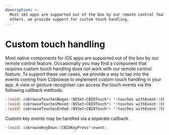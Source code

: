 ```yaml
---
description: >-
  Most iOS apps are supported out of the box by our remote control feature. For
  others, we provide support for custom touch handling.
---
```


# Custom touch handling

Most native components for iOS apps are supported out of the box by our remote control feature. Occasionally you may find a component that requires custom touch handling does not work with our remote control feature. To support these use cases, we provide a way to tap into the events coming from Cobrowse to implement custom touch handling in your app. A view or gesture recogniser can access the touch events via the following callback methods.

```objectivec
-(void) cobrowseTouchesBegan:(NSSet<CBIOTouch*> *)touches withEvent:(CBIOTouchEvent*)event;
-(void) cobrowseTouchesMoved:(NSSet<CBIOTouch*> *)touches withEvent:(CBIOTouchEvent*)event;
-(void) cobrowseTouchesEnded:(NSSet<CBIOTouch*> *)touches withEvent:(CBIOTouchEvent*)event;
```

Custom key events may be handled via a separate callback.

```objectivec
-(void) cobrowseKeyDown:(CBIOKeyPress*)event;
```

